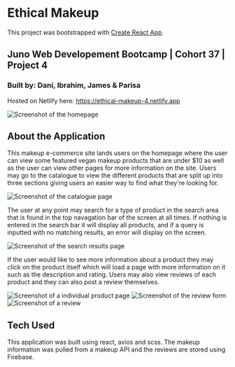 # Ethical Makeup 

This project was bootstrapped with [Create React App](https://github.com/facebook/create-react-app).

## Juno Web Developement Bootcamp | Cohort 37 | Project 4
### Built by: Dani, Ibrahim, James & Parisa

Hosted on Netlify here: https://ethical-makeup-4.netlify.app

![Screenshot of the homepage](https://user-images.githubusercontent.com/91764847/144527208-29813970-81ac-4fcc-9c39-e6e1bf4405ff.JPG)

## About the Application

This makeup e-commerce site lands users on the homepage where the user can view some featured vegan makeup products that are under $10 as well as the user can view other pages for more information on the site. Users may go to the catalogue to view the different products that are split up into three sections giving users an easier way to find what they're looking for. 

![Screenshot of the catalogue page](https://user-images.githubusercontent.com/91764847/144527251-00025196-d2ba-4132-b499-c4bd1c072f7c.JPG)

The user at any point may search for a type of product in the search area that is found in the top navagation bar of the screen at all times. If nothing is entered in the search bar it will display all products, and if a query is inputted with no matching results, an error will display on the screen. 

![Screenshot of the search results page](https://user-images.githubusercontent.com/91764847/144527253-ad5a7497-38f3-4334-9f86-d6dcc546e4af.JPG)

If the user would like to see more information about a product they may click on the product itself which will load a page with more information on it such as the description and rating. Users may also view reviews of each product and they can also post a review themselves.

![Screenshot of a individual product page](https://user-images.githubusercontent.com/91764847/144527254-25f10e21-c52c-4e97-bda2-566c5b8d8397.JPG)
![Screenshot of the review form](https://user-images.githubusercontent.com/91764847/144527247-9b2bdcfe-daa5-45fc-9c78-3abd0c1639da.JPG)
![Screenshot of a review](https://user-images.githubusercontent.com/91764847/144527248-d765881b-76bd-4bf6-aa01-5c9b750dedef.JPG)

## Tech Used

This application was built using react, axios and scss. The makeup information was pulled from a makeup API and the reviews are stored using Firebase.

